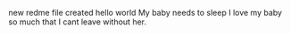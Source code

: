 new redme file created
hello world
My baby needs to sleep
I love my baby so much that I cant leave without her.